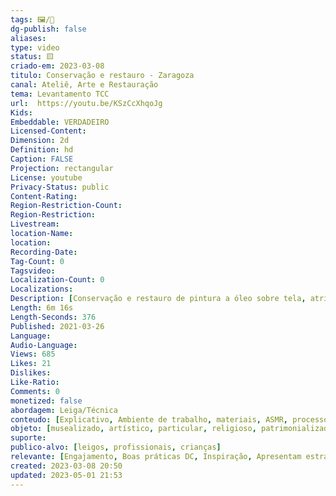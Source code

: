 ```yaml
---
tags: 🖼️/🎥️
dg-publish: false
aliases: 
type: video
status: 🟨️ 
criado-em: 2023-03-08
titulo: Conservação e restauro - Zaragoza
canal: Ateliê, Arte e Restauração
tema: Levantamento TCC 
url:  https://youtu.be/KSzCcXhqoJg
Kids: 
Embeddable: VERDADEIRO
Licensed-Content: 
Dimension: 2d
Definition: hd
Caption: FALSE
Projection: rectangular
License: youtube
Privacy-Status: public
Content-Rating: 
Region-Restriction-Count: 
Region-Restriction: 
Livestream: 
location-Name: 
location: 
Recording-Date: 
Tag-Count: 0
Tagsvideo: 
Localization-Count: 0
Localizations: 
Description: [Conservação e restauro de pintura a óleo sobre tela, atribuído a assinado por Zaragoza - Ateliê, Arte e Restauração.Para mais informações, acesse nosso site - ateliearterestauracao Ateliê especializado em conservação e restauração de obras de arte - pinturas de cavalete, arte sobre papel e esculturas.]
Length: 6m 16s
Length-Seconds: 376
Published: 2021-03-26
Language: 
Audio-Language: 
Views: 685
Likes: 21
Dislikes: 
Like-Ratio: 
Comments: 0
monetized: false
abordagem: Leiga/Técnica
conteudo: [Explicativo, Ambiente de trabalho, materiais, ASMR, processos]
objeto: [musealizado, artístico, particular, religioso, patrimonializado, histórico]
suporte:
publico-alvo: [leigos, profissionais, crianças]
relevante: [Engajamento, Boas práticas DC, Inspiração, Apresentam estratégias de DC, Inovações, cibercultura]
created: 2023-03-08 20:50
updated: 2023-05-01 21:53
---
```

